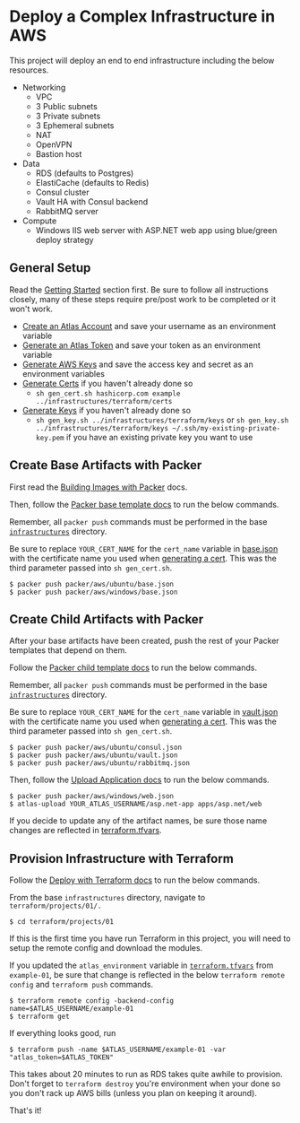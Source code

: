 # Deploy a Complex Infrastructure in AWS

This project will deploy an end to end infrastructure including the below resources.

- Networking
  - VPC
  - 3 Public subnets
  - 3 Private subnets
  - 3 Ephemeral subnets
  - NAT
  - OpenVPN
  - Bastion host
- Data
  - RDS (defaults to Postgres)
  - ElastiCache (defaults to Redis)
  - Consul cluster
  - Vault HA with Consul backend
  - RabbitMQ server
- Compute
  - Windows IIS web server with ASP.NET web app using blue/green deploy strategy

## General Setup

Read the [Getting Started](../../../README.md#getting-started) section first. Be sure to follow all instructions closely, many of these steps require pre/post work to be completed or it won't work.

- [Create an Atlas Account](../../../../setup/general.md#create-atlas-account) and save your username as an environment variable
- [Generate an Atlas Token](../../../../setup/general.md#generate-atlas-token) and save your token as an environment variable
- [Generate AWS Keys](../../../../setup/general.md#generate-aws-keys) and save the access key and secret as an environment variables
- [Generate Certs](../../../../setup/general.md#generate-certs) if you haven't already done so
  - `sh gen_cert.sh hashicorp.com example ../infrastructures/terraform/certs`
- [Generate Keys](../../../../setup/general.md#generate-keys) if you haven't already done so
  - `sh gen_key.sh ../infrastructures/terraform/keys` or `sh gen_key.sh ../infrastructures/terraform/keys ~/.ssh/my-existing-private-key.pem` if you have an existing private key you want to use

## Create Base Artifacts with Packer

First read the [Building Images with Packer](../../../../setup/general.md#building-images-with-packer) docs.

Then, follow the [Packer base template docs](../../../../setup/general.md#base-packer-templates) to run the below commands.

Remember, all `packer push` commands must be performed in the base [`infrastructures`](../../../.) directory.

Be sure to replace `YOUR_CERT_NAME` for the `cert_name` variable in [base.json](../../../packer/aws/ubuntu/base.json#L13) with the certificate name you used when [generating a cert](../../../../setup/general.md#generate-certs). This was the third parameter passed into `sh gen_cert.sh`.

    $ packer push packer/aws/ubuntu/base.json
    $ packer push packer/aws/windows/base.json

## Create Child Artifacts with Packer

After your base artifacts have been created, push the rest of your Packer templates that depend on them.

Follow the [Packer child template docs](../../../../setup/general.md#child-packer-templates) to run the below commands.

Remember, all `packer push` commands must be performed in the base [`infrastructures`](../../../.) directory.

Be sure to replace `YOUR_CERT_NAME` for the `cert_name` variable in [vault.json](../../../packer/aws/ubuntu/vault.json#L13) with the certificate name you used when [generating a cert](../../../../setup/general.md#generate-certs). This was the third parameter passed into `sh gen_cert.sh`.

    $ packer push packer/aws/ubuntu/consul.json
    $ packer push packer/aws/ubuntu/vault.json
    $ packer push packer/aws/ubuntu/rabbitmq.json

Then, follow the [Upload Application docs](../../../../setup/general.md#upload-applications) to run the below commands.

    $ packer push packer/aws/windows/web.json
    $ atlas-upload YOUR_ATLAS_USERNAME/asp.net-app apps/asp.net/web

If you decide to update any of the artifact names, be sure those name changes are reflected in [terraform.tfvars](terraform.tfvars#L36-L47).

## Provision Infrastructure with Terraform

Follow the [Deploy with Terraform docs](../../../../setup/general.md#deploy-with-terraform) to run the below commands.

From the base `infrastructures` directory, navigate to `terraform/projects/01/.`

    $ cd terraform/projects/01

If this is the first time you have run Terraform in this project, you will need to setup the remote config and download the modules.

If you updated the `atlas_environment` variable in [`terraform.tfvars`](terraform.tfvars#L17) from `example-01`, be sure that change is reflected in the below `terraform remote config` and `terraform push` commands.

    $ terraform remote config -backend-config name=$ATLAS_USERNAME/example-01
    $ terraform get

If everything looks good, run

    $ terraform push -name $ATLAS_USERNAME/example-01 -var "atlas_token=$ATLAS_TOKEN"

This takes about 20 minutes to run as RDS takes quite awhile to provision. Don't forget to `terraform destroy` you're environment when your done so you don't rack up AWS bills (unless you plan on keeping it around).

That's it!
